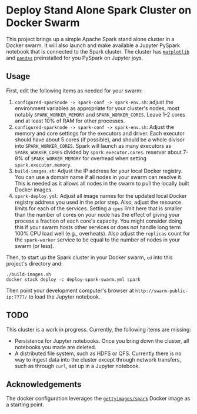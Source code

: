 # Deploy Stand Alone Spark Cluster on Docker Swarm

This project brings up a simple Apache Spark stand alone cluster in a Docker swarm. It will also launch and make available a Jupyter PySpark notebook that is connected to the Spark cluster. The cluster has [`matplotlib`](https://matplotlib.org) and [`pandas`](https://pandas.pydata.org) preinstalled for you PySpark on Jupyter joys.

## Usage
First, edit the following items as needed for your swarm:

1. `configured-sparknode -> spark-conf -> spark-env.sh`: adjust the environment variables as appropriate for your cluster's nodes, most notably `SPARK_WORKER_MEMORY` and `SPARK_WORKER_CORES`. Leave 1-2 cores and at least 10% of RAM for other processes.
2. `configured-sparknode -> spark-conf -> spark-env.sh`: Adjust the memory and core settings for the executors and driver. Each executor should have about 5 cores (if possible), and should be a whole divisor into `SPARK_WORKER_CORES`. Spark will launch as many executors as `SPARK_WORKER_CORES` divided by `spark.executor.cores`. reserver about 7-8% of `SPARK_WORKER_MEMORY` for overhead when setting `spark.executor.memory`.
3. `build-images.sh`: Adjust the IP address for your local Docker registry. You can use a domain name if all nodes in your swarm can resolve it. This is needed as it allows all nodes in the swarm to pull the locally built Docker images.
4. `spark-deploy.yml`: Adjust all image names for the updated local Docker registry address you used in the prior step. Also, adjust the resource limits for each of the services. Setting a `cpus` limit here that is smaller than the number of cores on your node has the effect of giving your process a fraction of each core's capacity. You might consider doing this if your swarm hosts other services or does not handle long term 100% CPU load well (e.g., overheats). Also adjust the `replicas` count for the `spark-worker` service to be equal to the number of nodes in your swarm (or less). 

Then, to start up the Spark cluster in your Docker swarm, `cd` into this project's directory and:
```
./build-images.sh
docker stack deploy -c deploy-spark-swarm.yml spark
```

Then point your development computer's browser at `http://swarm-public-ip:7777/` to load the Jupyter notebook.

## TODO
This cluster is a work in progress. Currently, the following items are missing:
* Persistence for Jupyter notebooks. Once you bring down the cluster, all notebooks you made are deleted.
* A distributed file system, such as HDFS or QFS. Currently there is no way to ingest data into the cluster except through network transfers, such as through `curl`, set up in a Jupyter notebook.

## Acknowledgements
The docker configuration leverages the [`gettyimages/spark`](https://hub.docker.com/r/gettyimages/spark/) Docker image as a starting point. 
